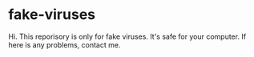 # fake-viruses
Hi. This reporisory is only for fake viruses. It's safe for your computer. If here is any problems, contact me.

